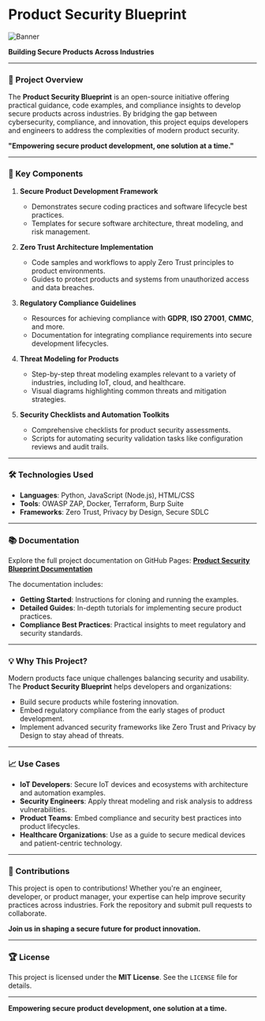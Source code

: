 # Product Security Blueprint  

![Banner](https://i.ibb.co/yQjnVtc/Designer-8.jpg)  

**Building Secure Products Across Industries**  

---

### 🌟 Project Overview  
The **Product Security Blueprint** is an open-source initiative offering practical guidance, code examples, and compliance insights to develop secure products across industries. By bridging the gap between cybersecurity, compliance, and innovation, this project equips developers and engineers to address the complexities of modern product security.  

**"Empowering secure product development, one solution at a time."**  

---

### 🚀 Key Components  

1. **Secure Product Development Framework**  
   - Demonstrates secure coding practices and software lifecycle best practices.  
   - Templates for secure software architecture, threat modeling, and risk management.  

2. **Zero Trust Architecture Implementation**  
   - Code samples and workflows to apply Zero Trust principles to product environments.  
   - Guides to protect products and systems from unauthorized access and data breaches.  

3. **Regulatory Compliance Guidelines**  
   - Resources for achieving compliance with **GDPR**, **ISO 27001**, **CMMC**, and more.  
   - Documentation for integrating compliance requirements into secure development lifecycles.  

4. **Threat Modeling for Products**  
   - Step-by-step threat modeling examples relevant to a variety of industries, including IoT, cloud, and healthcare.  
   - Visual diagrams highlighting common threats and mitigation strategies.  

5. **Security Checklists and Automation Toolkits**  
   - Comprehensive checklists for product security assessments.  
   - Scripts for automating security validation tasks like configuration reviews and audit trails.  

---

### 🛠️ Technologies Used  

- **Languages**: Python, JavaScript (Node.js), HTML/CSS  
- **Tools**: OWASP ZAP, Docker, Terraform, Burp Suite  
- **Frameworks**: Zero Trust, Privacy by Design, Secure SDLC  

---

### 📚 Documentation  

Explore the full project documentation on GitHub Pages: **[Product Security Blueprint Documentation](https://your-github-pages-url.com)**  

The documentation includes:  
- **Getting Started**: Instructions for cloning and running the examples.  
- **Detailed Guides**: In-depth tutorials for implementing secure product practices.  
- **Compliance Best Practices**: Practical insights to meet regulatory and security standards.  

---

### 💡 Why This Project?  

Modern products face unique challenges balancing security and usability. The **Product Security Blueprint** helps developers and organizations:  
- Build secure products while fostering innovation.  
- Embed regulatory compliance from the early stages of product development.  
- Implement advanced security frameworks like Zero Trust and Privacy by Design to stay ahead of threats.  

---

### 📈 Use Cases  

- **IoT Developers**: Secure IoT devices and ecosystems with architecture and automation examples.  
- **Security Engineers**: Apply threat modeling and risk analysis to address vulnerabilities.  
- **Product Teams**: Embed compliance and security best practices into product lifecycles.  
- **Healthcare Organizations**: Use as a guide to secure medical devices and patient-centric technology.  

---

### 🤝 Contributions  

This project is open to contributions! Whether you're an engineer, developer, or product manager, your expertise can help improve security practices across industries. Fork the repository and submit pull requests to collaborate.  

**Join us in shaping a secure future for product innovation.**  

---

### 🏆 License  

This project is licensed under the **MIT License**. See the `LICENSE` file for details.  

---

**Empowering secure product development, one solution at a time.**  

